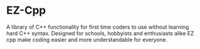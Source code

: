 # EZ-Cpp
A library of C++ functionality for first time coders to use without learning hard C++ syntax. Designed for schools, hobbyists and enthusiasts alike EZ cpp make coding easier and more understandable for everyone.
